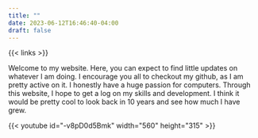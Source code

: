 ```yaml
---
title: ""
date: 2023-06-12T16:46:40-04:00
draft: false
---
```


{{< links >}}

Welcome to my website. Here, you can expect to find little updates on whatever I am doing. I encourage you all to checkout my github, as I am pretty active on it. I honestly have a huge passion for computers. Through this website, I hope to get a log on my skills and development. I think it would be pretty cool to look back in 10 years and see how much I have grew.


{{< youtube id="-v8pD0d5Bmk" width="560" height="315" >}}


